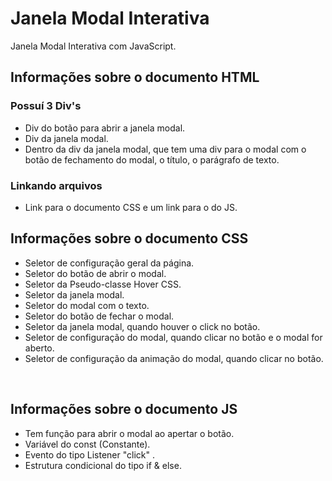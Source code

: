 # Janela Modal Interativa
 Janela Modal Interativa com JavaScript.<br>

## Informações sobre o documento HTML
### Possuí 3 Div's 
* Div do botão para abrir a janela modal.
* Div da janela modal.
* Dentro da div da janela modal, que tem uma div para o modal com o botão de fechamento do modal, o título, o parágrafo de texto.<br>

### Linkando arquivos
* Link para o documento CSS e um link para o do JS. <br>

## Informações sobre o documento CSS
* Seletor de configuração geral da página.
* Seletor do botão de abrir o modal.
* Seletor da Pseudo-classe Hover CSS.
* Seletor da janela modal.
* Seletor do modal com o texto.
* Seletor do botão de fechar o modal.
* Seletor da janela modal, quando houver o click no botão.
* Seletor de configuração do modal, quando clicar no botão e o modal for aberto.
* Seletor de configuração da animação do modal, quando clicar no botão.
<br>

## Informações sobre o documento JS
* Tem função para abrir o modal ao apertar o botão.
* Variável do const (Constante).
* Evento do tipo Listener "click" .
* Estrutura condicional do tipo if & else.
<br>
